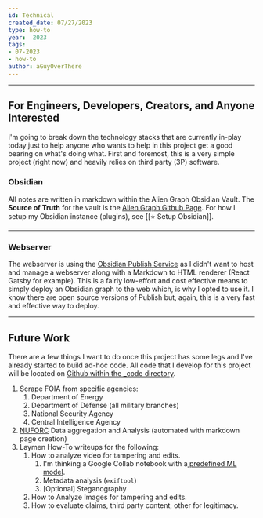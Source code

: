 ```yaml
---
id: Technical
created_date: 07/27/2023
type: how-to
year:  2023
tags:
- 07-2023
- how-to
author: aGuyOverThere
---
```


----

## For Engineers, Developers, Creators, and Anyone Interested

I'm going to break down the technology stacks that are currently in-play today just to help anyone who wants to help in this project get a good bearing on what's doing what. First and foremost, this is a very simple project (right now) and heavily relies on third party (3P) software.

### Obsidian

All notes are written in markdown within the Alien Graph Obsidian Vault. The **Source of Truth** for the vault is the [Alien Graph Github Page](https://github.com/aGuyOverThere/AlienGraph). For how I setup my Obsidian instance (plugins), see [[⭐ Setup Obsidian]].

---

### Webserver

The webserver is using the [Obsidian Publish Service](https://obsidian.md/publish) as I didn't want to host and manage a webserver along with a Markdown to HTML renderer (React Gatsby for example). This is a fairly low-effort and cost effective means to simply deploy an Obsidian graph to the web which, is why I opted to use it. I know there are open source versions of Publish but, again, this is a very fast and effective way to deploy. 

---
## Future Work

There are a few things I want to do once this project has some legs and I've already started to build ad-hoc code. All code that I develop for this project will be located on [Github within the _code directory](https://github.com/aGuyOverThere/AlienGraph/tree/main/_code).

1. Scrape FOIA from specific agencies:
	1. Department of Energy
	2. Department of Defense (all military branches)
	3. National Security Agency
	4. Central Intelligence Agency
2. [NUFORC](https://nuforc.org/) Data aggregation and Analysis (automated with markdown page creation)
3. Laymen How-To writeups for the following:
	1. How to analyze video for tampering and edits. 
		1. I'm thinking a Google Collab notebook with a[ predefined ML model](https://github.com/ShobhitBansal/Video_Forgery_Detection_Using_Machine_Learning). 
		2. Metadata analysis (`exiftool`)
		3. [Optional] Steganography
	2. How to Analyze Images for tampering and edits.
	3. How to evaluate claims, third party content, other for legitimacy. 